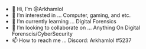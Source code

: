 - 👋 Hi, I’m @Arkhamlol
- 👀 I’m interested in ... Computer, gaming, and etc.
- 🌱 I’m currently learning ... Digital Forensics 
- 💞️ I’m looking to collaborate on ... Anything On Digital Forenscis/CyberSecurity 
- 📫 How to reach me ... Discord: Arkhamlol #5237

<!---
Arkhamlol/Arkhamlol is a ✨ special ✨ repository because its `README.md` (this file) appears on your GitHub profile.
You can click the Preview link to take a look at your changes.
--->
